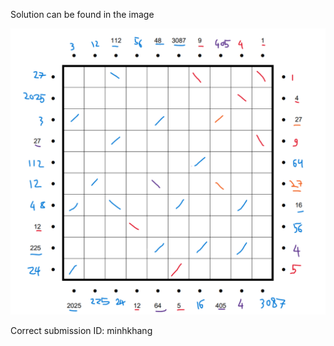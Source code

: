Solution can be found in the image

![solution.png](./solution.png)

Correct submission ID: minhkhang

